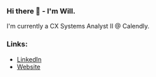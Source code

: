### Hi there 👋 - I'm Will.

I'm currently a CX Systems Analyst II @ Calendly.


### Links:
<ul>
<li><a href="https://www.linkedin.com/in/wfoody/">LinkedIn</a></li>
<li><a href="https://www.willfoody.com/">Website</a></li>
</ul>
<!--
**wfoody/wfoody** is a ✨ _special_ ✨ repository because its `README.md` (this file) appears on your GitHub profile.

Here are some ideas to get you started:

- 🔭 I’m currently working on ...
- 🌱 I’m currently learning ...
- 👯 I’m looking to collaborate on ...
- 🤔 I’m looking for help with ...
- 💬 Ask me about ...
- 📫 How to reach me: ...
- 😄 Pronouns: ...
- ⚡ Fun fact: ...
-->
